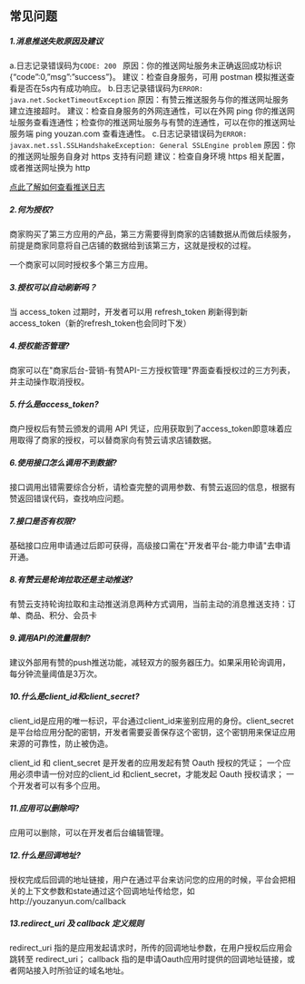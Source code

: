 ## 常见问题

##### 1.消息推送失败原因及建议
a.日志记录错误码为`CODE: 200 `
原因：你的推送网址服务未正确返回成功标识{“code”:0,”msg”:”success”}。
建议：检查自身服务，可用 postman 模拟推送查看是否在5s内有成功响应。
b.日志记录错误码为`ERROR: java.net.SocketTimeoutException`
原因：有赞云推送服务与你的推送网址服务建立连接超时。
建议：检查自身服务的外网连通性，可以在外网 ping 你的推送网址服务查看连通性；检查你的推送网址服务与有赞的连通性，可以在你的推送网址服务端 ping youzan.com 查看连通性。
c.日志记录错误码为`ERROR: javax.net.ssl.SSLHandshakeException: General SSLEngine problem`
原因：你的推送网址服务自身对 https 支持有问题
建议：检查自身环境 https 相关配置，或者推送网址换为 http

[点此了解如何查看推送日志](https://www.youzanyun.com/docs/guide/push/712)

##### 2.何为授权?

商家购买了第三方应用的产品，第三方需要得到商家的店铺数据从而做后续服务，前提是商家同意将自己店铺的数据给到该第三方，这就是授权的过程。

一个商家可以同时授权多个第三方应用。 

##### 3.授权可以自动刷新吗？

当 access_token 过期时，开发者可以用 refresh_token 刷新得到新access_token（新的refresh_token也会同时下发）

##### 4.授权能否管理?
商家可以在"商家后台-营销-有赞API-三方授权管理"界面查看授权过的三方列表，并主动操作取消授权。

##### 5.什么是access_token?

商户授权后有赞云颁发的调用 API 凭证，应用获取到了access_token即意味着应用取得了商家的授权，可以替商家向有赞云请求店铺数据。

##### 6.使用接口怎么调用不到数据?

接口调用出错需要综合分析，请检查完整的调用参数、有赞云返回的信息，根据有赞返回错误代码，查找响应问题。

##### 7.接口是否有权限?

基础接口应用申请通过后即可获得，高级接口需在"开发者平台-能力申请"去申请开通。

##### 8.有赞云是轮询拉取还是主动推送?

有赞云支持轮询拉取和主动推送消息两种方式调用，当前主动的消息推送支持：订单、商品、积分、会员卡

##### 9.调用API的流量限制?

建议外部用有赞的push推送功能，减轻双方的服务器压力。如果采用轮询调用，每分钟流量阈值是3万次。

##### 10.什么是client_id和client_secret?

client_id是应用的唯一标识，平台通过client_id来鉴别应用的身份。client_secret是平台给应用分配的密钥，开发者需要妥善保存这个密钥，这个密钥用来保证应用来源的可靠性，防止被伪造。

client_id 和 client_secret 是开发者的应用发起有赞 Oauth 授权的凭证； 一个应用必须申请一份对应的client_id 和client_secret，才能发起 Oauth 授权请求； 一个开发者可以有多个应用。

##### 11.应用可以删除吗?

应用可以删除，可以在开发者后台编辑管理。

##### 12.什么是回调地址?

授权完成后回调的地址链接，用户在通过平台来访问您的应用的时候，平台会把相关的上下文参数和state通过这个回调地址传给您，如http://youzanyun.com/callback

##### 13.redirect_uri 及 callback 定义规则

redirect_uri 指的是应用发起请求时，所传的回调地址参数，在用户授权后应用会跳转至 redirect_uri； callback 指的是申请Oauth应用时提供的回调地址链接，或者网站接入时所验证的域名地址。

